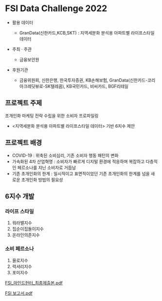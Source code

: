 # FSI Data Challenge 2022

- 활용 데이터
  - GranData(신한카드,KCB,SKT) : 지역세분화 분석용 아파트별 라이프스타일 데이터
  
- 주최 · 주관
  - 금융보안원

- 후원기관
  - 금융위원회, 신한은행, 한국투자증권, KB손해보험, GranData(신한카드-코리아크레딧뷰로-SK텔레콤), KB국민카드, 비씨카드, BGF리테일


## 프로젝트 주제
초개인화 마케팅 전략 수립을 위한 소비자 프로파일링
  - <지역세분화 분석용 아파트별 라이프스타일 데이터> 기반 6지수 제안
  
  
## 프로젝트 배경
- COVID-19 : 위축된 소비심리, 기존 소비자 행동 패턴의 변화
- 가속화된 4차 산업혁명 : 소비자가 빠르게 디지털 환경에 적응하며 복잡하고 다층적인 페르소나를 지닌 소비자로 거듭남
- 기존 초개인화의 한계 : 일시적이고 표면적이었던 기존 초개인화의 한계를 넘을 새로운 초개인화 방법의 필요성


## 6지수 개발

### 라이프 스타일
1. 워라밸지수
2. 집순이집돌이지수
3. 온라인의존지수


### 소비 페르소나
1. 욜로지수
2. 럭셔리지수
3. 포미지수

[FSI_마인드헌터_최종제출본.pdf](https://github.com/hyunseo318/FSI/files/10569857/FSI_._.pdf)

[FSI 보고서.pdf](https://github.com/hyunseo318/FSI/files/10569861/FSI.pdf)
